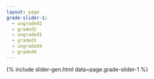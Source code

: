 ```yaml
---
layout: page
grade-slider-1:
  - ungraded2
  - graded2
  - ungraded1
  - graded1
  - ungraded4
  - graded4
---
```


{% include slider-gen.html data=page.grade-slider-1 %}
